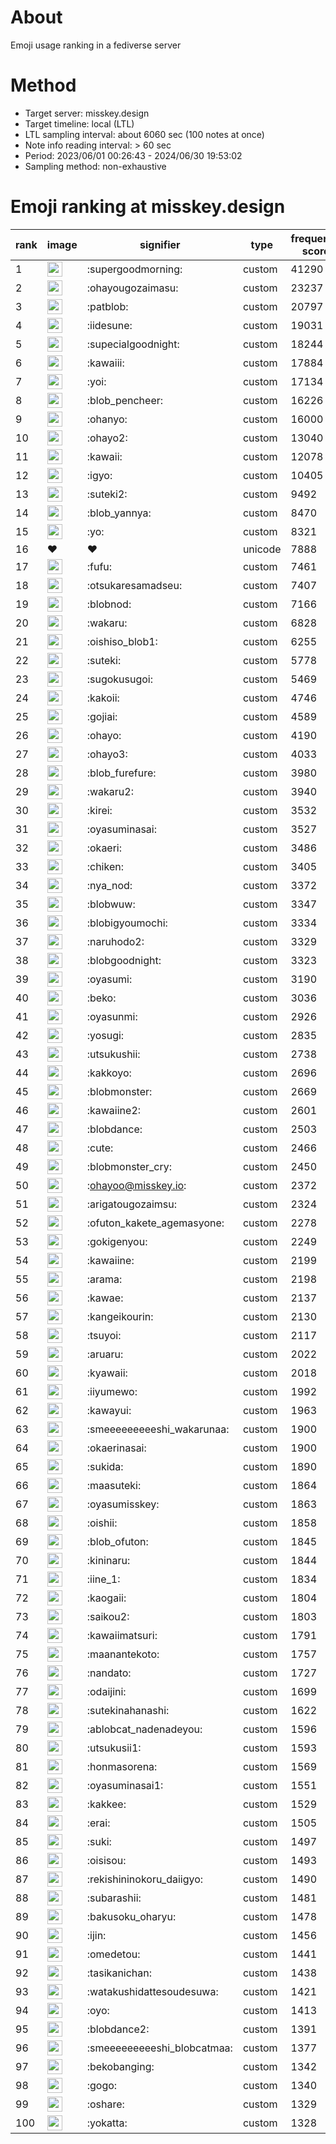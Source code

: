 # About
Emoji usage ranking in a fediverse server

# Method
- Target server: misskey.design
- Target timeline: local (LTL)
- LTL sampling interval: about 6060 sec (100 notes at once)
- Note info reading interval: > 60 sec
- Period: 2023/06/01 00:26:43 - 2024/06/30 19:53:02 
- Sampling method: non-exhaustive

# Emoji ranking at misskey.design

|rank|image|signifier|type|frequency score|
|----|----|----|----|----|
|1|<img height="24" src="https://misskey.design/emoji/supergoodmorning.webp">|:supergoodmorning:|custom|41290|
|2|<img height="24" src="https://misskey.design/emoji/ohayougozaimasu.webp">|:ohayougozaimasu:|custom|23237|
|3|<img height="24" src="https://misskey.design/emoji/patblob.webp">|:patblob:|custom|20797|
|4|<img height="24" src="https://misskey.design/emoji/iidesune.webp">|:iidesune:|custom|19031|
|5|<img height="24" src="https://misskey.design/emoji/supecialgoodnight.webp">|:supecialgoodnight:|custom|18244|
|6|<img height="24" src="https://misskey.design/emoji/kawaiii.webp">|:kawaiii:|custom|17884|
|7|<img height="24" src="https://misskey.design/emoji/yoi.webp">|:yoi:|custom|17134|
|8|<img height="24" src="https://misskey.design/emoji/blob_pencheer.webp">|:blob_pencheer:|custom|16226|
|9|<img height="24" src="https://misskey.design/emoji/ohanyo.webp">|:ohanyo:|custom|16000|
|10|<img height="24" src="https://misskey.design/emoji/ohayo2.webp">|:ohayo2:|custom|13040|
|11|<img height="24" src="https://misskey.design/emoji/kawaii.webp">|:kawaii:|custom|12078|
|12|<img height="24" src="https://misskey.design/emoji/igyo.webp">|:igyo:|custom|10405|
|13|<img height="24" src="https://misskey.design/emoji/suteki2.webp">|:suteki2:|custom|9492|
|14|<img height="24" src="https://misskey.design/emoji/blob_yannya.webp">|:blob_yannya:|custom|8470|
|15|<img height="24" src="https://misskey.design/emoji/yo.webp">|:yo:|custom|8321|
|16|❤|❤|unicode|7888|
|17|<img height="24" src="https://misskey.design/emoji/fufu.webp">|:fufu:|custom|7461|
|18|<img height="24" src="https://misskey.design/emoji/otsukaresamadseu.webp">|:otsukaresamadseu:|custom|7407|
|19|<img height="24" src="https://misskey.design/emoji/blobnod.webp">|:blobnod:|custom|7166|
|20|<img height="24" src="https://misskey.design/emoji/wakaru.webp">|:wakaru:|custom|6828|
|21|<img height="24" src="https://misskey.design/emoji/oishiso_blob1.webp">|:oishiso_blob1:|custom|6255|
|22|<img height="24" src="https://misskey.design/emoji/suteki.webp">|:suteki:|custom|5778|
|23|<img height="24" src="https://misskey.design/emoji/sugokusugoi.webp">|:sugokusugoi:|custom|5469|
|24|<img height="24" src="https://misskey.design/emoji/kakoii.webp">|:kakoii:|custom|4746|
|25|<img height="24" src="https://misskey.design/emoji/gojiai.webp">|:gojiai:|custom|4589|
|26|<img height="24" src="https://misskey.design/emoji/ohayo.webp">|:ohayo:|custom|4190|
|27|<img height="24" src="https://misskey.design/emoji/ohayo3.webp">|:ohayo3:|custom|4033|
|28|<img height="24" src="https://misskey.design/emoji/blob_furefure.webp">|:blob_furefure:|custom|3980|
|29|<img height="24" src="https://misskey.design/emoji/wakaru2.webp">|:wakaru2:|custom|3940|
|30|<img height="24" src="https://misskey.design/emoji/kirei.webp">|:kirei:|custom|3532|
|31|<img height="24" src="https://misskey.design/emoji/oyasuminasai.webp">|:oyasuminasai:|custom|3527|
|32|<img height="24" src="https://misskey.design/emoji/okaeri.webp">|:okaeri:|custom|3486|
|33|<img height="24" src="https://misskey.design/emoji/chiken.webp">|:chiken:|custom|3405|
|34|<img height="24" src="https://misskey.design/emoji/nya_nod.webp">|:nya_nod:|custom|3372|
|35|<img height="24" src="https://misskey.design/emoji/blobwuw.webp">|:blobwuw:|custom|3347|
|36|<img height="24" src="https://misskey.design/emoji/blobigyoumochi.webp">|:blobigyoumochi:|custom|3334|
|37|<img height="24" src="https://misskey.design/emoji/naruhodo2.webp">|:naruhodo2:|custom|3329|
|38|<img height="24" src="https://misskey.design/emoji/blobgoodnight.webp">|:blobgoodnight:|custom|3323|
|39|<img height="24" src="https://misskey.design/emoji/oyasumi.webp">|:oyasumi:|custom|3190|
|40|<img height="24" src="https://misskey.design/emoji/beko.webp">|:beko:|custom|3036|
|41|<img height="24" src="https://misskey.design/emoji/oyasunmi.webp">|:oyasunmi:|custom|2926|
|42|<img height="24" src="https://misskey.design/emoji/yosugi.webp">|:yosugi:|custom|2835|
|43|<img height="24" src="https://misskey.design/emoji/utsukushii.webp">|:utsukushii:|custom|2738|
|44|<img height="24" src="https://misskey.design/emoji/kakkoyo.webp">|:kakkoyo:|custom|2696|
|45|<img height="24" src="https://misskey.design/emoji/blobmonster.webp">|:blobmonster:|custom|2669|
|46|<img height="24" src="https://misskey.design/emoji/kawaiine2.webp">|:kawaiine2:|custom|2601|
|47|<img height="24" src="https://misskey.design/emoji/blobdance.webp">|:blobdance:|custom|2503|
|48|<img height="24" src="https://misskey.design/emoji/cute.webp">|:cute:|custom|2466|
|49|<img height="24" src="https://misskey.design/emoji/blobmonster_cry.webp">|:blobmonster_cry:|custom|2450|
|50|<img height="24" src="https://misskey.design/emoji/ohayoo.webp">|:ohayoo@misskey.io:|custom|2372|
|51|<img height="24" src="https://misskey.design/emoji/arigatougozaimsu.webp">|:arigatougozaimsu:|custom|2324|
|52|<img height="24" src="https://misskey.design/emoji/ofuton_kakete_agemasyone.webp">|:ofuton_kakete_agemasyone:|custom|2278|
|53|<img height="24" src="https://misskey.design/emoji/gokigenyou.webp">|:gokigenyou:|custom|2249|
|54|<img height="24" src="https://misskey.design/emoji/kawaiine.webp">|:kawaiine:|custom|2199|
|55|<img height="24" src="https://misskey.design/emoji/arama.webp">|:arama:|custom|2198|
|56|<img height="24" src="https://misskey.design/emoji/kawae.webp">|:kawae:|custom|2137|
|57|<img height="24" src="https://misskey.design/emoji/kangeikourin.webp">|:kangeikourin:|custom|2130|
|58|<img height="24" src="https://misskey.design/emoji/tsuyoi.webp">|:tsuyoi:|custom|2117|
|59|<img height="24" src="https://misskey.design/emoji/aruaru.webp">|:aruaru:|custom|2022|
|60|<img height="24" src="https://misskey.design/emoji/kyawaii.webp">|:kyawaii:|custom|2018|
|61|<img height="24" src="https://misskey.design/emoji/iiyumewo.webp">|:iiyumewo:|custom|1992|
|62|<img height="24" src="https://misskey.design/emoji/kawayui.webp">|:kawayui:|custom|1963|
|63|<img height="24" src="https://misskey.design/emoji/smeeeeeeeeeshi_wakarunaa.webp">|:smeeeeeeeeeshi_wakarunaa:|custom|1900|
|64|<img height="24" src="https://misskey.design/emoji/okaerinasai.webp">|:okaerinasai:|custom|1900|
|65|<img height="24" src="https://misskey.design/emoji/sukida.webp">|:sukida:|custom|1890|
|66|<img height="24" src="https://misskey.design/emoji/maasuteki.webp">|:maasuteki:|custom|1864|
|67|<img height="24" src="https://misskey.design/emoji/oyasumisskey.webp">|:oyasumisskey:|custom|1863|
|68|<img height="24" src="https://misskey.design/emoji/oishii.webp">|:oishii:|custom|1858|
|69|<img height="24" src="https://misskey.design/emoji/blob_ofuton.webp">|:blob_ofuton:|custom|1845|
|70|<img height="24" src="https://misskey.design/emoji/kininaru.webp">|:kininaru:|custom|1844|
|71|<img height="24" src="https://misskey.design/emoji/iine_1.webp">|:iine_1:|custom|1834|
|72|<img height="24" src="https://misskey.design/emoji/kaogaii.webp">|:kaogaii:|custom|1804|
|73|<img height="24" src="https://misskey.design/emoji/saikou2.webp">|:saikou2:|custom|1803|
|74|<img height="24" src="https://misskey.design/emoji/kawaiimatsuri.webp">|:kawaiimatsuri:|custom|1791|
|75|<img height="24" src="https://misskey.design/emoji/maanantekoto.webp">|:maanantekoto:|custom|1757|
|76|<img height="24" src="https://misskey.design/emoji/nandato.webp">|:nandato:|custom|1727|
|77|<img height="24" src="https://misskey.design/emoji/odaijini.webp">|:odaijini:|custom|1699|
|78|<img height="24" src="https://misskey.design/emoji/sutekinahanashi.webp">|:sutekinahanashi:|custom|1622|
|79|<img height="24" src="https://misskey.design/emoji/ablobcat_nadenadeyou.webp">|:ablobcat_nadenadeyou:|custom|1596|
|80|<img height="24" src="https://misskey.design/emoji/utsukusii1.webp">|:utsukusii1:|custom|1593|
|81|<img height="24" src="https://misskey.design/emoji/honmasorena.webp">|:honmasorena:|custom|1569|
|82|<img height="24" src="https://misskey.design/emoji/oyasuminasai1.webp">|:oyasuminasai1:|custom|1551|
|83|<img height="24" src="https://misskey.design/emoji/kakkee.webp">|:kakkee:|custom|1529|
|84|<img height="24" src="https://misskey.design/emoji/erai.webp">|:erai:|custom|1505|
|85|<img height="24" src="https://misskey.design/emoji/suki.webp">|:suki:|custom|1497|
|86|<img height="24" src="https://misskey.design/emoji/oisisou.webp">|:oisisou:|custom|1493|
|87|<img height="24" src="https://misskey.design/emoji/rekishininokoru_daiigyo.webp">|:rekishininokoru_daiigyo:|custom|1490|
|88|<img height="24" src="https://misskey.design/emoji/subarashii.webp">|:subarashii:|custom|1481|
|89|<img height="24" src="https://misskey.design/emoji/bakusoku_oharyu.webp">|:bakusoku_oharyu:|custom|1478|
|90|<img height="24" src="https://misskey.design/emoji/ijin.webp">|:ijin:|custom|1456|
|91|<img height="24" src="https://misskey.design/emoji/omedetou.webp">|:omedetou:|custom|1441|
|92|<img height="24" src="https://misskey.design/emoji/tasikanichan.webp">|:tasikanichan:|custom|1438|
|93|<img height="24" src="https://misskey.design/emoji/watakushidattesoudesuwa.webp">|:watakushidattesoudesuwa:|custom|1421|
|94|<img height="24" src="https://misskey.design/emoji/oyo.webp">|:oyo:|custom|1413|
|95|<img height="24" src="https://misskey.design/emoji/blobdance2.webp">|:blobdance2:|custom|1391|
|96|<img height="24" src="https://misskey.design/emoji/smeeeeeeeeeshi_blobcatmaa.webp">|:smeeeeeeeeeshi_blobcatmaa:|custom|1377|
|97|<img height="24" src="https://misskey.design/emoji/bekobanging.webp">|:bekobanging:|custom|1342|
|98|<img height="24" src="https://misskey.design/emoji/gogo.webp">|:gogo:|custom|1340|
|99|<img height="24" src="https://misskey.design/emoji/oshare.webp">|:oshare:|custom|1329|
|100|<img height="24" src="https://misskey.design/emoji/yokatta.webp">|:yokatta:|custom|1328|
